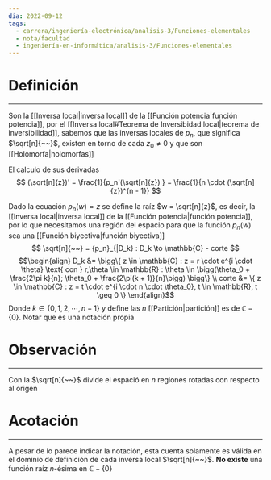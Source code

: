 ```yaml
---
dia: 2022-09-12
tags:
  - carrera/ingeniería-electrónica/analisis-3/Funciones-elementales
  - nota/facultad
  - ingeniería-en-informática/analisis-3/Funciones-elementales
---
```

# Definición
---
Son la [[Inversa local|inversa local]] de la [[Función potencia|función potencia]], por el [[Inversa local#Teorema de Inversibidad local|teorema de inversibilidad]], sabemos que las inversas locales de $p_n$, que significa $\sqrt[n]{~~}$, existen en torno de cada $z_0 \ne 0$ y que son [[Holomorfa|holomorfas]] 

El calculo de sus derivadas $$ (\sqrt[n]{z})' = \frac{1}{p_n'(\sqrt[n]{z}) } = \frac{1}{n \cdot (\sqrt[n]{z})^{n - 1}} $$

Dado la ecuación $p_n(w) = z$ se define la raíz $w = \sqrt[n]{z}$, es decir, la [[Inversa local|inversa local]] de la [[Función potencia|función potencia]], por lo que necesitamos una región del espacio para que la función $p_n(w)$ sea una [[Función biyectiva|función biyectiva]]
$$ \sqrt[n]{~~} = {p_n}_{|D_k} : D_k \to \mathbb{C} - corte $$
$$\begin{align}
	D_k &= \bigg\{ z \in \mathbb{C} : z = r \cdot e^{i \cdot \theta} \text{ con } r,\theta \in \mathbb{R} : \theta \in \bigg(\theta_0 + \frac{2\pi k}{n}; \theta_0 + \frac{2\pi(k + 1)}{n}\bigg) \bigg\} \\
	corte &= \{ z \in \mathbb{C} : z = t \cdot e^{i \cdot n \cdot \theta_0}, t \in \mathbb{R}, t \geq 0 \}
\end{align}$$
Donde $k \in \{0, 1, 2, \cdots, n - 1 \}$ y define las $n$ [[Partición|partición]] es de $\mathbb{C} - \{0\}$. Notar que es una notación propia

# Observación
---
Con la $\sqrt[n]{~~}$ divide el espació en $n$ regiones rotadas con respecto al origen

# Acotación
---
A pesar de lo parece indicar la notación, esta cuenta solamente es válida en el dominio de definición de cada inversa local $\sqrt[n]{~~}$. **No existe** una función raíz $n$-ésima en $\mathbb{C} - \{ 0 \}$  